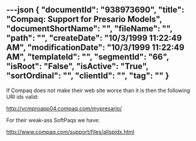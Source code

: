 ---json
{
  "documentId": "938973690",
  "title": "Compaq: Support for Presario Models",
  "documentShortName": "",
  "fileName": "",
  "path": "",
  "createDate": "10/3/1999 11:22:49 AM",
  "modificationDate": "10/3/1999 11:22:49 AM",
  "templateId": "",
  "segmentId": "66",
  "isRoot": "False",
  "isActive": "True",
  "sortOrdinal": "",
  "clientId": "",
  "tag": ""
}
---

If Compaq does not make their web site worse than it is then the following URI ids valid:

http://vcmproapp04.compaq.com/mypresario/

For their weak-ass SoftPaqs we have:

http://www.compaq.com/support/files/allspidx.html
